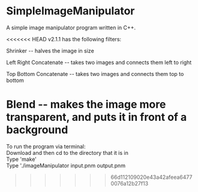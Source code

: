 SimpleImageManipulator
======================

A simple image manipulator program written in C++.


<<<<<<< HEAD
v2.1.1 has the following filters:

Shrinker -- halves the image in size

Left Right Concatenate -- takes two images and connects them left to right

Top Bottom Concatenate -- takes two images and connects them top to bottom

Blend -- makes the image more transparent, and puts it in front of a background
=======
To run the program via terminal:  
Download and then cd to the directory that it is in  
Type 'make'  
Type './imageManipulator input.pnm output.pnm
>>>>>>> 66d112109020e43a42afeea64770076a12b27f13
